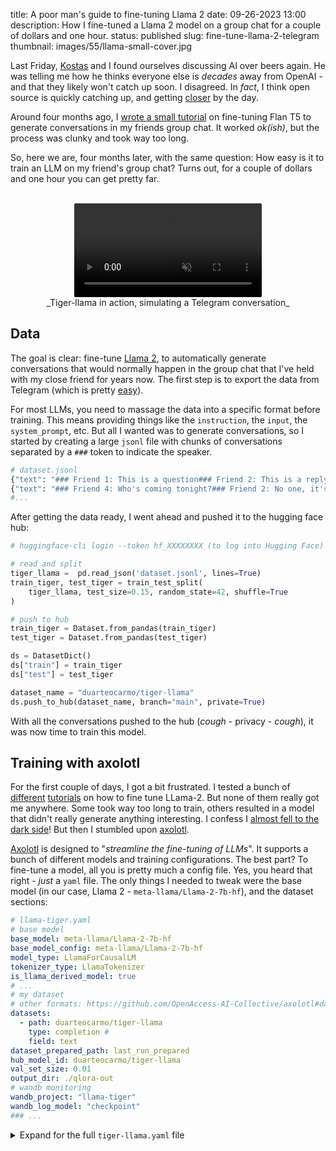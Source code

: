 title:  A poor man's guide to fine-tuning Llama 2 
date: 09-26-2023 13:00
description: How I fine-tuned a Llama 2 model on a group chat for a couple of dollars and one hour.
status: published
slug: fine-tune-llama-2-telegram
thumbnail: images/55/llama-small-cover.jpg

Last Friday, [Kostas](https://orbit.dtu.dk/en/persons/konstantinos-kalogeropoulos) and I found ourselves discussing AI over beers again. He was telling me how he thinks everyone else is _decades_ away from OpenAI - and that they likely won't catch up soon. I disagreed. In _fact_, I think open source is quickly catching up, and getting [closer](https://huggingface.co/spaces/lmsys/chatbot-arena-leaderboard) by the day. 

Around four months ago, I [wrote a small tutorial](/blog/fine-tune-flan-t5-telegram.html) on fine-tuning Flan T5 to generate conversations in my friends group chat. It worked _ok(ish)_, but the process was clunky and took way too long. 

So, here we are, four months later, with the same question: How easy is it to train an LLM on my friend's group chat? Turns out, for a couple of dollars and one hour you can get pretty far.



<center>
<br>
<video  style="max-width:100%;border-radius: 2px" autoplay loop muted playsinline>
  <source src="{static}/images/55/llama-tiger-optimized.mp4" type="video/mp4" >
</video>
<figcaption>_Tiger-llama in action, simulating a Telegram conversation_</figcaption>
</center>



## Data

The goal is clear: fine-tune [Llama 2](https://huggingface.co/meta-llama/Llama-2-7b-hf), to automatically generate conversations that would normally happen in the group chat that I've held with my close friend for years now. The first step is to export the data from Telegram (which is pretty [easy](https://telegram.org/blog/export-and-more)).

For most LLMs, you need to massage the data into a specific format before training. This means providing things like the `instruction`, the `input`, the `system_prompt`, etc. But all I wanted was to generate conversations, so I started by creating a large `jsonl` file with chunks of conversations separated by a `###` token to indicate the speaker. 

```python
# dataset.jsonl
{"text": "### Friend 1: This is a question### Friend 2: This is a reply### Friend 3: What the hell are you guys talking about?"}
{"text": "### Friend 4: Who's coming tonight?### Friend 2: No one, it's literally Monday."}
#...
```

After getting the data ready, I went ahead and pushed it to the hugging face hub: 

```python
# huggingface-cli login --token hf_XXXXXXXX (to log into Hugging Face)

# read and split
tiger_llama =  pd.read_json('dataset.jsonl', lines=True)
train_tiger, test_tiger = train_test_split(
    tiger_llama, test_size=0.15, random_state=42, shuffle=True
)

# push to hub
train_tiger = Dataset.from_pandas(train_tiger)
test_tiger = Dataset.from_pandas(test_tiger)

ds = DatasetDict()
ds["train"] = train_tiger
ds["test"] = test_tiger

dataset_name = "duarteocarmo/tiger-llama"
ds.push_to_hub(dataset_name, branch="main", private=True)
```

With all the conversations pushed to the hub (_cough_ - privacy - _cough_), it was now time to train this model.

## Training with axolotl

For the first couple of days, I got a bit frustrated. I tested a bunch of [different](https://huggingface.co/blog/llama2#fine-tuning-with-peft) [tutorials](https://github.com/brevdev/notebooks/blob/main/llama2-finetune.ipynb) on how to fine tune LLama-2. But none of them really got me anywhere. Some took way too long to train, others resulted in a model that didn't really generate anything interesting. I confess I [almost fell to the dark side](https://platform.openai.com/docs/guides/fine-tuning)! But then I stumbled upon [axolotl](https://github.com/OpenAccess-AI-Collective/axolotl).

[Axolotl](https://github.com/OpenAccess-AI-Collective/axolotl) is designed to "_streamline the fine-tuning of LLMs_". It supports a bunch of different models and training configurations. The best part? To fine-tune a model, all you is pretty much a config file. Yes, you heard that right - _just_ a `yaml` file. The only things I needed to tweak were the base model (in our case, Llama 2 - `meta-llama/Llama-2-7b-hf`), and the dataset sections:

```yaml
# llama-tiger.yaml
# base model
base_model: meta-llama/Llama-2-7b-hf
base_model_config: meta-llama/Llama-2-7b-hf
model_type: LlamaForCausalLM
tokenizer_type: LlamaTokenizer
is_llama_derived_model: true
# ... 
# my dataset
# other formats: https://github.com/OpenAccess-AI-Collective/axolotl#dataset
datasets:
  - path: duarteocarmo/tiger-llama
    type: completion # 
    field: text
dataset_prepared_path: last_run_prepared
hub_model_id: duarteocarmo/tiger-llama
val_set_size: 0.01
output_dir: ./qlora-out
# wandb monitoring
wandb_project: "llama-tiger"
wandb_log_model: "checkpoint"
### ... 
```

<details>
  <summary>Expand for the full <code>tiger-llama.yaml</code> file</summary>
```yaml
# Image: winglian/axolotl:main-py3.10-cu118-2.0.1 
base_model: meta-llama/Llama-2-7b-hf
base_model_config: meta-llama/Llama-2-7b-hf
model_type: LlamaForCausalLM
tokenizer_type: LlamaTokenizer
is_llama_derived_model: true

load_in_8bit: false
load_in_4bit: true
strict: false

datasets:
  - path: duarteocarmo/tiger-llama
    type: completion
    field: text
dataset_prepared_path: last_run_prepared
hub_model_id: duarteocarmo/tiger-llama
val_set_size: 0.01
output_dir: ./qlora-out

adapter: qlora
lora_model_dir:

sequence_len: 4096
sample_packing: true
pad_to_sequence_len: true

lora_r: 32
lora_alpha: 16
lora_dropout: 0.05
lora_target_modules:
lora_target_linear: true
lora_fan_in_fan_out:

wandb_project: "llama-tiger"
wandb_entity:
wandb_watch:
wandb_run_id:
wandb_log_model: "checkpoint"

gradient_accumulation_steps: 4
micro_batch_size: 2
num_epochs: 3
optimizer: paged_adamw_32bit
lr_scheduler: cosine
learning_rate: 0.0002

train_on_inputs: false
group_by_length: false
bf16: true
fp16: false
tf32: false

gradient_checkpointing: true
early_stopping_patience:
resume_from_checkpoint:
local_rank:
logging_steps: 1
xformers_attention:
flash_attention: true

warmup_steps: 10
eval_steps: 20
eval_table_size: 5
save_steps:
debug:
deepspeed:
weight_decay: 0.0
fsdp:
fsdp_config:
special_tokens:
  bos_token: "<s>"
  eos_token: "</s>"
  unk_token: "<unk>"
```
</details>

Unfortunately, with these things, I needed a GPU to run the training. Given that I'm (_apparently_) considered [GPU poor](https://www.businessinsider.com/gpu-rich-vs-gpu-poor-tech-companies-in-each-group-2023-8?r=US&IR=T), I used [Vast.ai](https://vast.ai/). I got a machine with at least ~40GB of GPU RAM, and that was relatively close to me. These cost around 1 USD/hour. I also used the Axololt docker image (e.g., `winglian/axolotl:main-py3.10-cu118-2.0.1`) so that everything was pre-installed when the machine turned on. 

Once the machine was up, I ssh'd into it and ran: 

```bash
$ huggingface-cli login --token hf_MY_HUGGINGFACE_TOKEN_WITH_WRITE_ACCESS
$ wandb login MY_WANDB_API_KEY
$ accelerate launch -m axolotl.cli.train llama-tiger.yaml
```

And we were off to the races. With a single command, I was fine-tuning Llama 2 on my custom dataset. While training, Axolotl automatically logs everything to Weights & Biases, so we can monitor how the losses are evolving. As a bonus, it also shows the model outputs so that I can follow how to model is improving its generation during training:

<center>
<img src="{static}/images/55/monitoring.png" alt="wandb monitoring dashboard" style="max-width:100%;border-radius: 2px">
</center>

My dataset has ~12K rows. Training took around 1 hour in total, using a machine with 2xA40 GPUs. In summary: **I spent around 2 USD to fine-tune the whole model**.

Once training was done, your fine-tuned model (or [adapter](https://huggingface.co/docs/transformers/main/peft), to be specific) is saved in the `./lora-out` directory. With my configuration, it was also uploaded the model to the hugging face repository I provided in `hub_model_id`. Onto the inference.

## Inference

The fine-tuning result is not an actual Llama 2 model, but an _adapter_ to the model (Axolotl uses [qlora](https://github.com/artidoro/qlora) by default for Llama models). So in the end, the adapter is a mere 320 MB. 

Using Axolotl, inference is also pretty straightforward: All I need to do is download the model, and launch the Axolotl inference command: 

```bash
# download from fine tuned repo
git lfs install
git clone https://huggingface.co/duarteocarmo/tiger-llama 

# run axolotl inference
accelerate launch -m axolotl.cli.inference tiger-llama.yaml --lora_model_dir="./tiger-llama"
```

Once downloaded and launched, I can give the model the start of a fake conversation, and it will go on to generate a completely fake conversation based on my group chat:

```bash
Input: ### SZ: Quem vem a Lisboa no natal?
Output: ### SZ: Quem vem a Lisboa no natal?### PK: Acho que tenho tive uma surpresa de aniversario da malta, não tenho férias até janeiro### SZ: Fodass, faltamos 2 ...
```

## Closing thoughts

Compared to the [last](/blog/fine-tune-flan-t5-telegram.html) time I fine-tuned a model, open source is definitely moving fast. The process was not only much faster, and simpler than fine-tuning Flan T5 using a notebook, but the results were also much better than anything I had seen so far. 

[Axolotl](https://github.com/OpenAccess-AI-Collective/axolotl) did almost all the heavy lifting. Making the whole process super smooth. All I needed was a dataset, a config file, 2 USD, and about an hour to fine-tune a model. We've come a _long_ way. 

The model is still not perfect though. It captures some of my friends' quirks and ways of speaking, and the generated conversations make sense around ~70% of the time. But that's _still_ 30% nonsense. Could be a couple of things: the size (I used the "smaller" 7 billion version of the model), or even the language (Portuguese from Portugal). For example, when I prompt the model to simulate a politics discussion between my friends, someone starts discussing something about [Dilma](https://da.wikipedia.org/wiki/Dilma_Rousseff) (which is _wildly_ inaccurate given we're from Portugal).

So Kostas was right, ["open source"](https://opensourceconnections.com/blog/2023/07/19/is-llama-2-open-source-no-and-perhaps-we-need-a-new-definition-of-open/) hasn't caught up yet. But oh boy, we're getting damn close.

